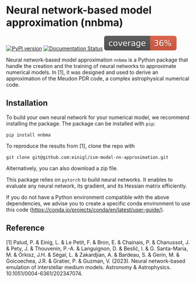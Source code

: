 # Neural network-based model approximation (nnbma)

[![PyPI version](https://badge.fury.io/py/nnbma.svg)](https://badge.fury.io/py/nnbma)
[![Documentation Status](https://readthedocs.org/projects/ism-model-nn-approximation/badge/?version=latest)](https://ism-model-nn-approximation.readthedocs.io/en/latest/?badge=latest)
![test coverage](./docs/coverage.svg)

Neural network-based model approximation `nnbma` is a Python package that handle the creation and the training of neural networks to approximate numerical models.
In \[1\], it was designed and used to derive an approximation of the Meudon PDR code, a complex astrophysical numerical code.

## Installation

To build your own neural network for your numerical model, we recommend installing the package.
The package can be installed with `pip`:

```shell
pip install nnbma
```

To reproduce the results from \[1\], clone the repo with

```shell
git clone git@github.com:einigl/ism-model-nn-approximation.git
```

Alternatively, you can also download a zip file.

This package relies on `pytorch` to build neural networks.
It enables to evaluate any neural network, its gradient, and its Hessian matrix efficiently.

If you do not have a Python environment compatible with the above dependencies, we advise you to create a specific conda environment to use this code (<https://conda.io/projects/conda/en/latest/user-guide/>).

## Reference

\[1\] Palud, P. & Einig, L. & Le Petit, F. & Bron, E. & Chainais, P. & Chanussot, J. & Pety, J. & Thouvenin, P.-A. & Languignon, D. & Beslić, I. & G. Santa-Maria, M. & Orkisz, J.H. & Ségal, L. & Zakardjian, A. & Bardeau, S. & Gerin, M. & Goicoechea, J.R. & Gratier, P. & Guzman, V. (2023). Neural network-based emulation of interstellar medium models. Astronomy & Astrophysics. 10.1051/0004-6361/202347074.
